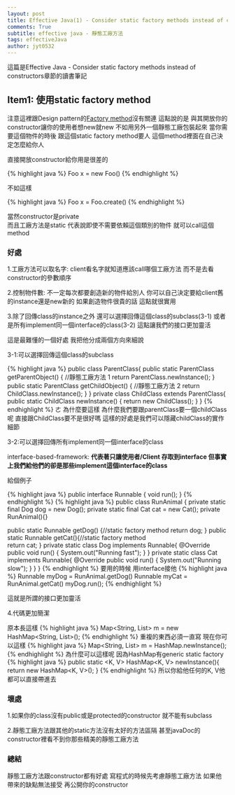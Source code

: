 ```yaml
---
layout: post
title: Effective Java(1) - Consider static factory methods instead of constructors
comments: True 
subtitle: effective java - 靜態工廠方法
tags: effectiveJava
author: jyt0532
---
```

這篇是Effective Java - Consider static factory methods instead of constructors章節的讀書筆記

## Item1: 使用static factory method

注意這裡跟Design pattern的[Factory method](/2017/04/28/factory-method/)沒有關連 這點說的是 與其開放你的constructor讓你的使用者想new就new 不如用另外一個靜態工廠包裝起來 當你需要這個物件的時後 跟這個static factory method要人 這個method裡面在自己決定怎麼給你人

直接開放constructor給你用是很差的

{% highlight java %}
Foo x = new Foo()
{% endhighlight %}

不如這樣

{% highlight java %}
Foo x = Foo.create()
{% endhighlight %}

當然constructor是private  
而且工廠方法是static 代表說即使不需要依賴這個類別的物件 就可以call這個method

### 好處

1.工廠方法可以取名字: client看名字就知道應該call哪個工廠方法 而不是去看constructor的參數順序

2.控制物件數: 不一定每次都要創造新的物件給別人 你可以自己決定要給client舊的instance還是new新的 如果創造物件很貴的話 這點就很實用

3.除了回傳class的instance之外 還可以選擇回傳這個class的subclass(3-1) 或者是所有implement同一個interface的class(3-2) 這點讓我們的接口更加靈活

這是最難懂的一個好處 我把他分成兩個方向來細說

3-1:可以選擇回傳這個class的subclass 

{% highlight java %}
public class ParentClass{ 
  public static ParentClass getParentObject() { //靜態工廠方法 1
    return ParentClass.newInstance(); 
  } 
  public static ParentClass getChildObject() { //靜態工廠方法 2
    return ChildClass.newInstance(); 
  } 
} 
private class ChildClass extends ParentClass{ 
  public static ChildClass newInstance() { 
    return new ChildClass(); 
  } 
}
{% endhighlight %}
ㄜ 為什麼要這樣 為什麼我們要跟parentClass要一個childClass呢 直接跟ChildClass要不是很好嗎
這樣的好處是我們可以隱藏childClass的實作細節

3-2:可以選擇回傳所有implement同一個interface的class

interface-based-framework: **代表著只讓使用者/Client 存取到interface 但事實上我們給他們的卻是那些implement這個interface的class**

給個例子 

{% highlight java %}
public interface Runnable {
          void run();
}
{% endhighlight %}
{% highlight java %}
public class RunAnimal { 
  private static final Dog dog = new Dog(); 
  private static final Cat cat = new Cat(); 
  private RunAnimal(){} 

  public static Runnable getDog() {//static factory method 
    return dog; 
  } 
  public static Runnable getCat(){//static factory method  
    return cat; 
  } 
  private static class Dog implements Runnable{ 
    @Override public void run() { 
      System.out("Running fast");
    } 
  } 
  private static class Cat implements Runnable{ 
    @Override public void run() { 
      System.out("Running slow");
    } 
  } 
}
{% endhighlight %}
要用的時候 用interface接他
{% highlight java %}
Runnable myDog = RunAnimal.getDog()
Runnable myCat = RunAnimal.getCat()
myDog.run();
{% endhighlight %}

這就是所謂的接口更加靈活

4.代碼更加簡潔

原本長這樣
{% highlight java %}
Map<String, List<String>> m =
    new HashMap<String, List<String>>();
{% endhighlight %}
重複的東西必須一直寫 現在你可以這樣
{% highlight java %}
Map<String, List<String>> m = HashMap.newInstance();
{% endhighlight %}
為什麼可以這樣呢 因為HashMap有generic static factory
{% highlight java %}
public static <K, V> HashMap<K, V> newInstance(){
  return new HashMap<K, V>();
}
{% endhighlight %}
所以你給他任何的K, V他都可以直接帶進去

### 壞處

1.如果你的class沒有public或是protected的constructor 就不能有subclass

2.靜態工廠方法跟其他的static方法沒有太好的方法區隔 甚至javaDoc的constructor裡看不到你那些精美的靜態工廠方法


### 總結

靜態工廠方法跟constructor都有好處 寫程式的時候先考慮靜態工廠方法 如果他帶來的缺點無法接受 再公開你的constructor
